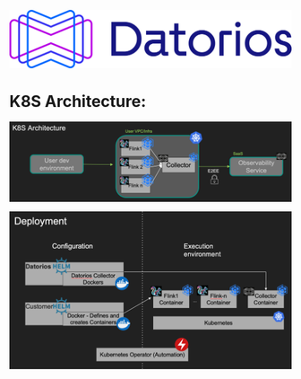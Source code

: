 [![](https://github.com/metrolinkai/Datorios/blob/main/resources/Horizontal%20Positive.png)](https://datorios.con "See The Data Behind Your Data - Data Observability for Apache Flink")

# **K8S Architecture:** 

![](https://github.com/metrolinkai/Datorios/blob/main/resources/K8S%20architecture%202.png)

![](https://github.com/metrolinkai/Datorios/blob/main/resources/K8S%20deployment.png)

